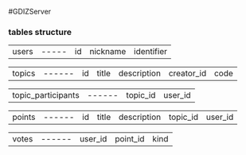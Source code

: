 #GDIZServer 

### tables structure
<table>
	<td> users </td> 
	<td> ----- </td> 
	<td> id </td> 
	<td> nickname </td>
	<td> identifier </td>
</table>
<table>
	<td> topics </td>
	<td> ------ </td>
	<td> id </td>
	<td> title </td> 
  <td> description </td> 
  <td> creator_id </td> 
  <td> code </td>
</table>
<table>
  <td> topic_participants </td>
  <td> ------ </td>
  <td> topic_id </td> 
  <td> user_id </td>
</table>
<table>
	<td> points </td>
	<td> ------ </td>
	<td> id </td>
	<td> title </td>
	<td> description </td>
	<td> topic_id </td>
	<td> user_id </td>
</table>
<table>
	<td> votes </td>
	<td> ------ </td>
	<td> user_id </td> 
	<td> point_id </td>
	<td> kind </td> 
</table>
